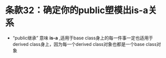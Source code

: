 # 条款32：确定你的public塑模出is-a关系

- “public继承” 意味 **is-a** ,适用于base class身上的每一件事一定也适用于derived class身上，因为每一个derived class对象也都是一个base class对象

